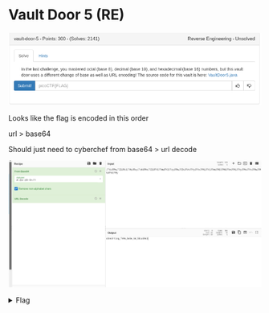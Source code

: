 # Vault Door 5 (RE)

![title](images/title.png)

Looks like the flag is encoded in this order

url > base64

Should just need to cyberchef from base64 > url decode

![flag](images/flag.png)

<details>
	<summary>Flag</summary>

picoCTF{c0nv3rt1ng_fr0m_ba5e_64_5b1a09d2}
</details>